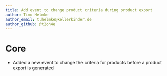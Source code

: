```yaml
---
title: Add event to change product criteria during product export
author: Timo Helmke
author_email: t.helmke@kellerkinder.de 
author_github: @t2oh4e
---
```

# Core
* Added a new event to change the criteria for products before a product export is generated
